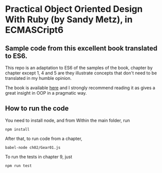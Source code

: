 # Practical Object Oriented Design With Ruby (by Sandy Metz), in ECMASCript6

## Sample code from this excellent book translated to ES6.

This repo is an adaptation to ES6 of the samples of the book, chapter by chapter except 1, 4 and 5 are they illustrate concepts that don't need
to be translated in my humble opinion.

The book is available [here](http://www.sandimetz.com/products/) and I strongly recommend reading it as gives a great insight in OOP in a pragmatic way.

## How to run the code

You need to install node, and from Within the main folder, run 
```
npm install
```

After that, to run code from a chapter, 

```
babel-node ch02/Gear01.js
```

To run the tests in chapter 9, just

```
npm run test
```
